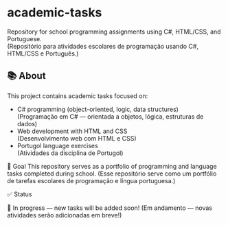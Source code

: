 # academic-tasks

Repository for school programming assignments using C#, HTML/CSS, and Portuguese.  
(Repositório para atividades escolares de programação usando C#, HTML/CSS e Português.)

## 📚 About

This project contains academic tasks focused on:

- C# programming (object-oriented, logic, data structures)  
  (Programação em C# — orientada a objetos, lógica, estruturas de dados)
- Web development with HTML and CSS  
  (Desenvolvimento web com HTML e CSS)
- Portugol language exercises  
  (Atividades da disciplina de Portugol)

🎯 Goal
This repository serves as a portfolio of programming and language tasks completed during school.
(Esse repositório serve como um portfólio de tarefas escolares de programação e língua portuguesa.)

✅ Status

🚧 In progress — new tasks will be added soon!
(Em andamento — novas atividades serão adicionadas em breve!)




